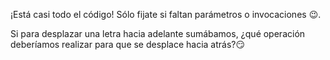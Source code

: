 ¡Está casi todo el código! Sólo fijate si faltan parámetros o invocaciones :wink:.

Si para desplazar una letra hacia adelante sumábamos, ¿qué operación deberíamos realizar para que se desplace hacia atrás?:smirk:
